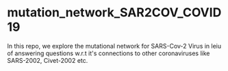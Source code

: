 # mutation_network_SAR2COV_COVID19
In this repo, we explore the mutational network for SARS-Cov-2 Virus in leiu of answering questions w.r.t it's connections to other coronaviruses like SARS-2002, Civet-2002 etc.
